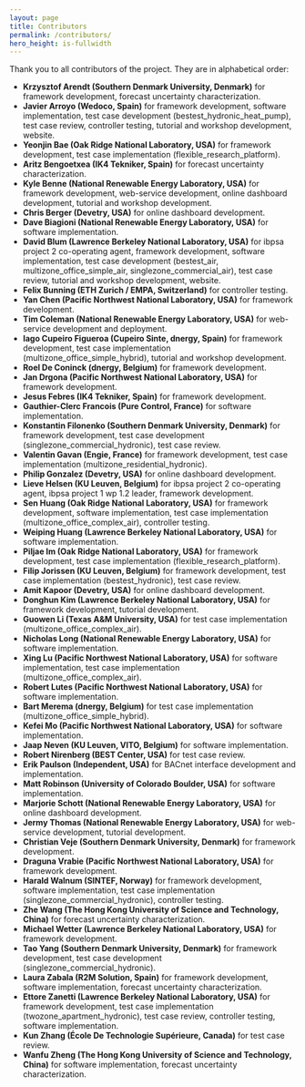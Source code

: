```yaml
---
layout: page
title: Contributors
permalink: /contributors/
hero_height: is-fullwidth
---
```


Thank you to all contributors of the project.  They are in alphabetical order:

- **Krzysztof Arendt (Southern Denmark University, Denmark)** for framework development, forecast uncertainty characterization.
- **Javier Arroyo (Wedoco, Spain)** for framework development, software implementation, test case development (bestest_hydronic_heat_pump), test case review, controller testing, tutorial and workshop development, website.
- **Yeonjin Bae (Oak Ridge National Laboratory, USA)** for framework development, test case implementation (flexible_research_platform).
- **Aritz Bengoetxea (IK4 Tekniker, Spain)** for forecast uncertainty characterization.
- **Kyle Benne (National Renewable Energy Laboratory, USA)** for framework development, web-service development, online dashboard development, tutorial and workshop development.
- **Chris Berger (Devetry, USA)** for online dashboard development.
- **Dave Biagioni (National Renewable Energy Laboratory, USA)** for software implementation.
- **David Blum (Lawrence Berkeley National Laboratory, USA)** for ibpsa project 2 co-operating agent, framework development, software implementation, test case development (bestest_air, multizone_office_simple_air, singlezone_commercial_air), test case review, tutorial and workshop development, website.
- **Felix Bunning (ETH Zurich / EMPA, Switzerland)** for controller testing.
- **Yan Chen (Pacific Northwest National Laboratory, USA)** for framework development.
- **Tim Coleman (National Renewable Energy Laboratory, USA)** for web-service development and deployment.
- **Iago Cupeiro Figueroa (Cupeiro Sinte, dnergy, Spain)** for framework development, test case implementation (multizone_office_simple_hybrid), tutorial and workshop development.
- **Roel De Coninck (dnergy, Belgium)** for framework development.
- **Jan Drgona (Pacific Northwest National Laboratory, USA)** for framework development.
- **Jesus Febres (IK4 Tekniker, Spain)** for framework development.
- **Gauthier-Clerc Francois (Pure Control, France)** for software implementation.
- **Konstantin Filonenko (Southern Denmark University, Denmark)** for framework development, test case development (singlezone_commercial_hydronic), test case review.
- **Valentin Gavan (Engie, France)** for framework development, test case implementation (multizone_residential_hydronic).
- **Philip Gonzalez (Devetry, USA)** for online dashboard development.
- **Lieve Helsen (KU Leuven, Belgium)** for ibpsa project 2 co-operating agent, ibpsa project 1 wp 1.2 leader, framework development.
- **Sen Huang (Oak Ridge National Laboratory, USA)** for framework development, software implementation, test case implementation (multizone_office_complex_air), controller testing.
- **Weiping Huang (Lawrence Berkeley National Laboratory, USA)** for software implementation.
- **Piljae Im (Oak Ridge National Laboratory, USA)** for framework development, test case implementation (flexible_research_platform).
- **Filip Jorissen (KU Leuven, Belgium)** for framework development, test case implementation (bestest_hydronic), test case review.
- **Amit Kapoor (Devetry, USA)** for online dashboard development.
- **Donghun Kim (Lawrence Berkeley National Laboratory, USA)** for framework development, tutorial development.
- **Guowen Li (Texas A&M University, USA)** for test case implementation (multizone_office_complex_air).
- **Nicholas Long (National Renewable Energy Laboratory, USA)** for software implementation.
- **Xing Lu (Pacific Northwest National Laboratory, USA)** for software implementation, test case implementation (multizone_office_complex_air).
- **Robert Lutes (Pacific Northwest National Laboratory, USA)** for software implementation.
- **Bart Merema (dnergy, Belgium)** for test case implementation (multizone_office_simple_hybrid).
- **Kefei Mo (Pacific Northwest National Laboratory, USA)** for software implementation.
- **Jaap Neven (KU Leuven, VITO, Belgium)** for software implementation.
- **Robert Nirenberg (BEST Center, USA)** for test case review.
- **Erik Paulson (Independent, USA)** for BACnet interface development and implementation.
- **Matt Robinson (University of Colorado Boulder, USA)** for software implementation.
- **Marjorie Schott (National Renewable Energy Laboratory, USA)** for online dashboard development.
- **Jermy Thomas (National Renewable Energy Laboratory, USA)** for web-service development, tutorial development.
- **Christian Veje (Southern Denmark University, Denmark)** for framework development.
- **Draguna Vrabie (Pacific Northwest National Laboratory, USA)** for framework development.
- **Harald Walnum (SINTEF, Norway)** for framework development, software implementation, test case implementation (singlezone_commercial_hydronic), controller testing.
- **Zhe Wang (The Hong Kong University of Science and Technology, China)** for forecast uncertainty characterization.
- **Michael Wetter (Lawrence Berkeley National Laboratory, USA)** for framework development.
- **Tao Yang (Southern Denmark University, Denmark)** for framework development, test case development (singlezone_commercial_hydronic).
- **Laura Zabala (R2M Solution, Spain)** for framework development, software implementation, forecast uncertainty characterization.
- **Ettore Zanetti (Lawrence Berkeley National Laboratory, USA)** for framework development, test case implementation (twozone_apartment_hydronic), test case review, controller testing, software implementation.
- **Kun Zhang (École De Technologie Supérieure, Canada)** for test case review.
- **Wanfu Zheng (The Hong Kong University of Science and Technology, China)** for software implementation, forecast uncertainty characterization.
